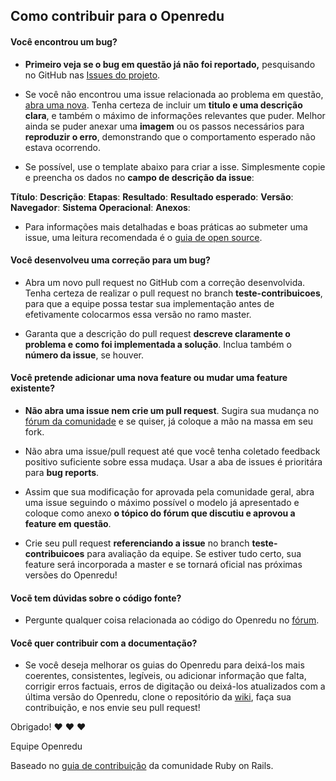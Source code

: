 ## Como contribuir para o Openredu

#### **Você encontrou um bug?**

* **Primeiro veja se o bug em questão já não foi reportado,** pesquisando no GitHub nas [Issues do projeto](https://github.com/Openredu/Openredu/issues).

* Se você não encontrou uma issue relacionada ao problema em questão, [abra uma nova](https://github.com/Openredu/Openredu/issues/new). Tenha certeza de incluir um **titulo e uma descrição clara**, e também o máximo de informações relevantes que puder. Melhor ainda se puder anexar uma **imagem** ou os passos necessários para **reproduzir o erro**, demonstrando que o comportamento esperado não estava ocorrendo.

* Se possível, use o template abaixo para criar a isse. Simplesmente copie e preencha os dados no **campo de descrição da issue**:

**Título**:
**Descrição**: 
**Etapas**:
**Resultado**:
**Resultado esperado**:
**Versão**: 
**Navegador**:
**Sistema Operacional**:
**Anexos**:

* Para informações mais detalhadas e boas práticas ao submeter uma issue, uma leitura recomendada é o [guia de open source](https://opensource.guide/how-to-contribute/).

#### **Você desenvolveu uma correção para um bug?**

* Abra um novo pull request no GitHub com a correção desenvolvida. Tenha certeza de realizar o pull request no branch **teste-contribuicoes**, para que a equipe possa testar sua implementação antes de efetivamente colocarmos essa versão no ramo master.

* Garanta que a descrição do pull request **descreve claramente o problema e como foi implementada a solução**. Inclua também o **número da issue**, se houver.

#### **Você pretende adicionar uma nova feature ou mudar uma feature existente?**

* **Não abra uma issue nem crie um pull request**. Sugira sua mudança no [fórum da comunidade](http://forum.openredu.org/) e se quiser, já coloque a mão na massa em seu fork. 

* Não abra uma issue/pull request até que você tenha coletado feedback positivo suficiente sobre essa mudaça. Usar a aba de issues é prioritára para **bug reports**. 

* Assim que sua modificação for aprovada pela comunidade geral, abra uma issue seguindo o máximo possível o modelo já apresentado e coloque como anexo **o tópico do fórum que discutiu e aprovou a feature em questão**.

* Crie seu pull request **referenciando a issue** no branch **teste-contribuicoes** para avaliação da equipe. Se estiver tudo certo, sua feature será incorporada a master e se tornará oficial nas próximas versões do Openredu!

#### **Vocẽ tem dúvidas sobre o código fonte?**

* Pergunte qualquer coisa relacionada ao código do Openredu no [fórum](http://forum.openredu.org/).

#### **Você quer contribuir com a documentação?**

* Se você deseja melhorar os guias do Openredu para deixá-los mais coerentes, consistentes, legíveis, ou adicionar informação que falta, corrigir erros factuais, erros de digitação ou deixá-los atualizados com a última versão do Openredu, clone o repositório da [wiki](https://github.com/Openredu/Openredu/wiki), faça sua contribuição, e nos envie seu pull request!

Obrigado! :heart: :heart: :heart:

Equipe Openredu

Baseado no [guia de contribuição](https://github.com/rails/rails/blob/master/CONTRIBUTING.md) da comunidade Ruby on Rails.
